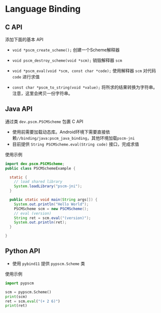 # Language Binding

## C API

添加下面的基本 API

- `void *pscm_create_scheme();`
  创建一个Scheme解释器

- `void pscm_destroy_scheme(void *scm);`
  销毁解释器 `scm`

- `void *pscm_eval(void *scm, const char *code);`
  使用解释器 `scm` 对代码 `code` 进行求值

- `const char *pscm_to_string(void *value);`
  将所求的结果转换为字符串。注意，这里会拷贝一份字符串。

## Java API

通过类 `dev.pscm.PSCMScheme` 包裹 C API

- 使用前需要加载动态库。Android环境下需要直接依赖`//binding/java:pscm_java_binding`，其他环境加载`pscm-jni`
- 目前提供 `String PSCMScheme.eval(String code)` 接口，完成求值

使用示例

```java
import dev.pscm.PSCMScheme;
public class PSCMSchemeExample {

  static {
    // load shared library
    System.loadLibrary("pscm-jni");
  }

  public static void main(String args[]) {
    System.out.println("Hello World");
    PSCMScheme scm = new PSCMScheme();
    // eval (version)
    String ret = scm.eval("(version)");
    System.out.println(ret);
  }

}
```

## Python API

- 使用 `pybind11` 提供 `pypscm.Scheme` 类

使用示例

```python
import pypscm

scm = pypscm.Scheme()
print(scm)
ret = scm.eval("(+ 2 6)")
print(ret)
```
